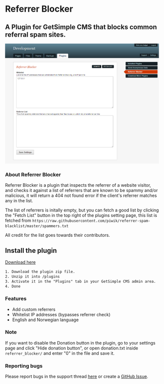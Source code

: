 # Referrer Blocker
## A Plugin for GetSimple CMS that blocks common referral spam sites.


![Screenshot](/assets/screenshot.png)


### About Referrer Blocker

Referrer Blocker is a plugin that inspects the referrer of a website visitor, and checks it against a 
list of referrers that are known to be spammy and/or malicious, it will return a 404 not found error if 
the client's referrer matches any in the list. 

The list of referrers is initally empty, but you can fetch a good list by clicking the "Fetch List" button 
in the top right of the plugins setting page, this list is fetched from  ```https://raw.githubusercontent.com/piwik/referrer-spam-blacklist/master/spammers.txt```

All credit for the list goes towards their contributors.


## Install the plugin

[Download here](http://get-simple.info/extend/plugin/referrer-blocker/1002/)

```
1. Download the plugin zip file.
2. Unzip it into /plugins
3. Activate it in the "Plugins" tab in your GetSimple CMS admin area.
4. Done
```


### Features

- Add custom referrers 
- Whitelist IP addresses (bypasses referrer check)
- English and Norwegian language


### Note

If you want to disable the Donation button in the plugin, go to your settings page and click "Hide donation button", 
or open donation.txt inside ```referrer_blocker/``` and enter "0" in the file and save it.


### Reporting bugs

Please report bugs in the support thread [here](http://get-simple.info/forums/showthread.php?tid=7863) or 
create a [GitHub Issue](https://github.com/HelgeSverre/referrer-blocker/issues).